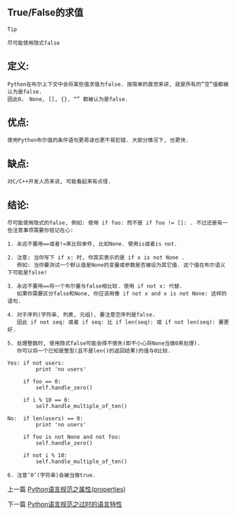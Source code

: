 <!--
author: 老A在Coding
date: 2019-02-21
title: Python语言规范之True/False的求值
tags: Python3,风格指南
category: Python3,python
status: publish
summary: Python语言规范之True/False的求值
-->

## True/False的求值

```Tip```
```
尽可能使用隐式false
```

## 定义:
 
    Python在布尔上下文中会将某些值求值为false. 按简单的直觉来讲, 就是所有的”空”值都被认为是false. 
    因此0， None, [], {}, “” 都被认为是false.


## 优点:
    使用Python布尔值的条件语句更易读也更不易犯错. 大部分情况下, 也更快.

## 缺点:
```
对C/C++开发人员来说, 可能看起来有点怪.

```

## 结论:
```
尽可能使用隐式的false, 例如: 使用 if foo: 而不是 if foo != []: . 不过还是有一些注意事项需要你铭记在心:
```
    1. 永远不要用==或者!=来比较单件, 比如None. 使用is或者is not.

    2. 注意: 当你写下 if x: 时, 你其实表示的是 if x is not None . 
       例如: 当你要测试一个默认值是None的变量或参数是否被设为其它值. 这个值在布尔语义下可能是false!

    3. 永远不要用==将一个布尔量与false相比较. 使用 if not x: 代替. 
       如果你需要区分false和None, 你应该用像 if not x and x is not None: 这样的语句.

    4. 对于序列(字符串, 列表, 元组), 要注意空序列是false. 
       因此 if not seq: 或者 if seq: 比 if len(seq): 或 if not len(seq): 要更好.

    5. 处理整数时, 使用隐式false可能会得不偿失(即不小心将None当做0来处理). 
       你可以将一个已知是整型(且不是len()的返回结果)的值与0比较.

```
Yes: if not users:
         print 'no users'

     if foo == 0:
         self.handle_zero()

     if i % 10 == 0:
         self.handle_multiple_of_ten()
```

```
No:  if len(users) == 0:
         print 'no users'

     if foo is not None and not foo:
         self.handle_zero()

     if not i % 10:
         self.handle_multiple_of_ten()
```
    6. 注意‘0’(字符串)会被当做true.


上一篇 [Python语言规范之属性(properties)](http://www.imlaoa.com/blog/py3-language-style13.html)

下一篇 [Python语言规范之过时的语言特性](http://www.imlaoa.com/blog/py3-language-style15.html)

